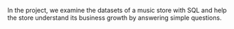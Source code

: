 In the project, we examine the datasets of a music store with SQL and help the store understand its business growth by answering simple questions. 
